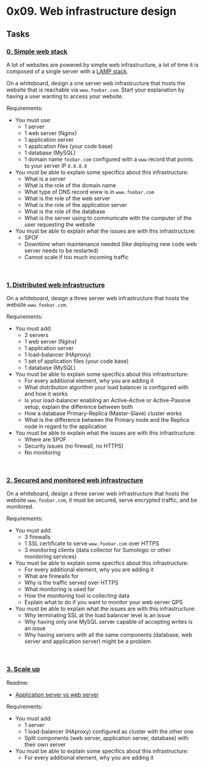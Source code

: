 # 0x09. Web infrastructure design

## Tasks

### [0. Simple web stack](https://github.com/s-maarouf/alx-system_engineering-devops/blob/master/0x09-web_infrastructure_design/0-simple_web_stack)

A lot of websites are powered by simple web infrastructure, a lot of time it is composed of a single server with a [LAMP stack](https://en.wikipedia.org/wiki/LAMP_%28software_bundle%29).

On a whiteboard, design a one server web infrastructure that hosts the website that is reachable via `www.foobar.com`. Start your explanation by having a user wanting to access your website.

Requirements:

- You must use:
  - 1 server
  - 1 web server (Nginx)
  - 1 application server
  - 1 application files (your code base)
  - 1 database (MySQL)
  - 1 domain name `foobar.com` configured with a `www` record that points to your server IP `8.8.8.8`
- You must be able to explain some specifics about this infrastructure:
  - What is a server
  - What is the role of the domain name
  - What type of DNS record www is in `www.foobar.com`
  - What is the role of the web server
  - What is the role of the application server
  - What is the role of the database
  - What is the server using to communicate with the computer of the user requesting the website
- You must be able to explain what the issues are with this infrastructure:
  - SPOF
  - Downtime when maintenance needed (like deploying new code web server needs to be restarted)
  - Cannot scale if too much incoming traffic

<br>

### [1. Distributed web infrastructure](https://github.com/s-maarouf/alx-system_engineering-devops/blob/master/0x09-web_infrastructure_design/1-distributed_web_infrastructure)

On a whiteboard, design a three server web infrastructure that hosts the website `www.foobar.com`.

Requirements:

- You must add:
  - 2 servers
  - 1 web server (Nginx)
  - 1 application server
  - 1 load-balancer (HAproxy)
  - 1 set of application files (your code base)
  - 1 database (MySQL)
- You must be able to explain some specifics about this infrastructure:
  - For every additional element, why you are adding it
  - What distribution algorithm your load balancer is configured with and how it works
  - Is your load-balancer enabling an Active-Active or Active-Passive setup, explain the difference between both
  - How a database Primary-Replica (Master-Slave) cluster works
  - What is the difference between the Primary node and the Replica node in regard to the application
- You must be able to explain what the issues are with this infrastructure:
  - Where are SPOF
  - Security issues (no firewall, no HTTPS)
  - No monitoring

<br>

### [2. Secured and monitored web infrastructure](https://github.com/s-maarouf/alx-system_engineering-devops/blob/master/0x09-web_infrastructure_design/2-secured_and_monitored_web_infrastructure)

On a whiteboard, design a three server web infrastructure that hosts the website `www.foobar.com`, it must be secured, serve encrypted traffic, and be monitored.

Requirements:

- You must add:
  - 3 firewalls
  - 1 SSL certificate to serve `www.foobar.com` over HTTPS
  - 3 monitoring clients (data collector for Sumologic or other monitoring services)
- You must be able to explain some specifics about this infrastructure:
  - For every additional element, why you are adding it
  - What are firewalls for
  - Why is the traffic served over HTTPS
  - What monitoring is used for
  - How the monitoring tool is collecting data
  - Explain what to do if you want to monitor your web server QPS
- You must be able to explain what the issues are with this infrastructure:
  - Why terminating SSL at the load balancer level is an issue
  - Why having only one MySQL server capable of accepting writes is an issue
  - Why having servers with all the same components (database, web server and application server) might be a problem

<br>

### [3. Scale up](https://github.com/s-maarouf/alx-system_engineering-devops/blob/master/0x09-web_infrastructure_design/3-scale_up)

Readme:

- [Application server vs web server](https://www.nginx.com/resources/glossary/application-server-vs-web-server/)

Requirements:

- You must add:
  - 1 server
  - 1 load-balancer (HAproxy) configured as cluster with the other one
  - Split components (web server, application server, database) with their own server
- You must be able to explain some specifics about this infrastructure:
  - For every additional element, why you are adding it